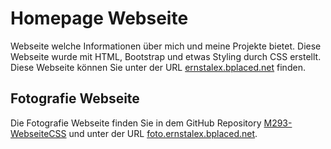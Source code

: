 # Homepage Webseite
Webseite welche Informationen über mich und meine Projekte bietet. Diese Webseite wurde mit HTML, Bootstrap und etwas Styling durch CSS erstellt.  
Diese Webseite können Sie unter der URL [ernstalex.bplaced.net](https://ernstalex.bplaced.net/) finden.
## Fotografie Webseite
Die Fotografie Webseite finden Sie in dem GitHub Repository [M293-WebseiteCSS](https://github.com/alexanderternst/M293-WebseiteCSS) und unter der URL [foto.ernstalex.bplaced.net](https://foto.ernstalex.bplaced.net/).

